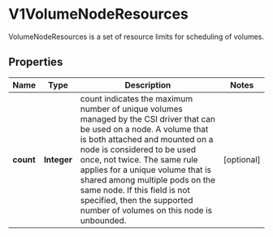 

# V1VolumeNodeResources

VolumeNodeResources is a set of resource limits for scheduling of volumes.
## Properties

Name | Type | Description | Notes
------------ | ------------- | ------------- | -------------
**count** | **Integer** | count indicates the maximum number of unique volumes managed by the CSI driver that can be used on a node. A volume that is both attached and mounted on a node is considered to be used once, not twice. The same rule applies for a unique volume that is shared among multiple pods on the same node. If this field is not specified, then the supported number of volumes on this node is unbounded. |  [optional]




